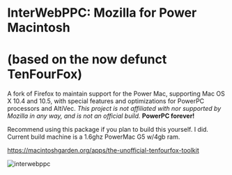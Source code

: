 # InterWebPPC: Mozilla for Power Macintosh 
# (based on the now defunct TenFourFox)

A fork of Firefox to maintain support for the Power Mac, supporting Mac OS X 10.4 and 10.5, with special features and optimizations for PowerPC processors and AltiVec. _This project is not affiliated with nor supported by Mozilla in any way, and is not an official build._ **PowerPC forever!**

Recommend using this package if you plan to build this yourself. I did. Current build machine is a 1.6ghz PowerMac G5 w/4gb ram.

https://macintoshgarden.org/apps/the-unofficial-tenfourfox-toolkit

![interwebppc](https://forums.macrumors.com/attachments/interwebppc-png.1761842/)
